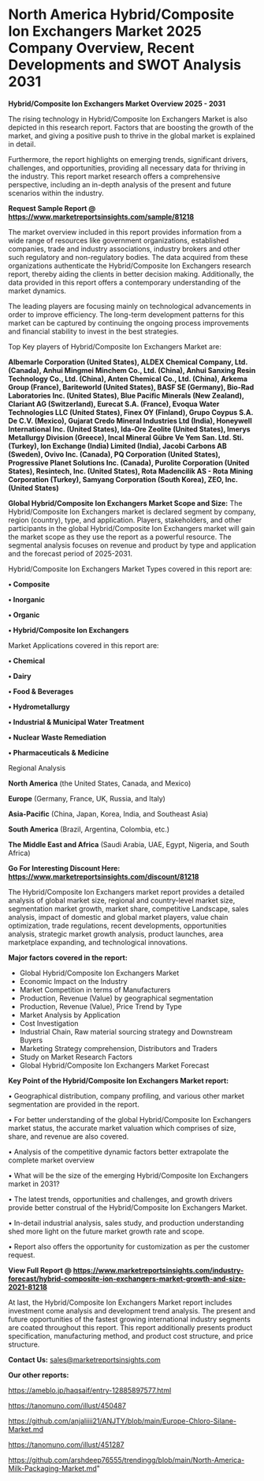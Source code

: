 # North America Hybrid/Composite Ion Exchangers Market 2025 Company Overview, Recent Developments and SWOT Analysis 2031

<Strong> Hybrid/Composite Ion Exchangers Market Overview 2025 - 2031</strong>

The rising technology in Hybrid/Composite Ion Exchangers Market is also depicted in this research report. Factors that are boosting the growth of the market, and giving a positive push to thrive in the global market is explained in detail.

Furthermore, the report highlights on emerging trends, significant drivers, challenges, and opportunities, providing all necessary data for thriving in the industry. This report market research offers a comprehensive perspective, including an in-depth analysis of the present and future scenarios within the industry.

<strong>Request Sample Report @ <a href=https://www.marketreportsinsights.com/sample/81218>https://www.marketreportsinsights.com/sample/81218</a></strong>

The market overview included in this report provides information from a wide range of resources like government organizations, established companies, trade and industry associations, industry brokers and other such regulatory and non-regulatory bodies. The data acquired from these organizations authenticate the Hybrid/Composite Ion Exchangers research report, thereby aiding the clients in better decision making. Additionally, the data provided in this report offers a contemporary understanding of the market dynamics.

The leading players are focusing mainly on technological advancements in order to improve efficiency. The long-term development patterns for this market can be captured by continuing the ongoing process improvements and financial stability to invest in the best strategies.

Top Key players of Hybrid/Composite Ion Exchangers Market are:

<strong>Albemarle Corporation (United States), ALDEX Chemical Company, Ltd. (Canada), Anhui Mingmei Minchem Co., Ltd. (China), Anhui Sanxing Resin Technology Co., Ltd. (China), Anten Chemical Co., Ltd. (China), Arkema Group (France), Bariteworld (United States), BASF SE (Germany), Bio-Rad Laboratories Inc. (United States), Blue Pacific Minerals (New Zealand), Clariant AG (Switzerland), Eurecat S.A. (France), Evoqua Water Technologies LLC (United States), Finex OY (Finland), Grupo Coypus S.A. De C.V. (Mexico), Gujarat Credo Mineral Industries Ltd (India), Honeywell International Inc. (United States), Ida-Ore Zeolite (United States), Imerys Metallurgy Division (Greece), Incal Mineral Gübre Ve Yem San. Ltd. Sti. (Turkey), Ion Exchange (India) Limited (India), Jacobi Carbons AB (Sweden), Ovivo Inc. (Canada), PQ Corporation (United States), Progressive Planet Solutions Inc. (Canada), Purolite Corporation (United States), Resintech, Inc. (United States), Rota Madencilik AS - Rota Mining Corporation (Turkey), Samyang Corporation (South Korea), ZEO, Inc. (United States)</strong>

<strong><b>Global Hybrid/Composite Ion Exchangers Market Scope and Size:</b></strong>
The Hybrid/Composite Ion Exchangers market is declared segment by company, region (country), type, and application. Players, stakeholders, and other participants in the global Hybrid/Composite Ion Exchangers market will gain the market scope as they use the report as a powerful resource. The segmental analysis focuses on revenue and product by type and application and the forecast period of 2025-2031.

Hybrid/Composite Ion Exchangers Market Types covered in this report are:

<strong>• Composite

• Inorganic

• Organic

• Hybrid/Composite Ion Exchangers</strong>

Market Applications covered in this report are:

<strong>• Chemical

• Dairy

• Food & Beverages

• Hydrometallurgy

• Industrial & Municipal Water Treatment

• Nuclear Waste Remediation

• Pharmaceuticals & Medicine</strong> 

Regional Analysis

<strong>North America</strong> (the United States, Canada, and Mexico)

<strong>Europe</strong> (Germany, France, UK, Russia, and Italy)

<strong>Asia-Pacific</strong> (China, Japan, Korea, India, and Southeast Asia)

<strong>South America</strong> (Brazil, Argentina, Colombia, etc.)

<strong>The Middle East and Africa</strong> (Saudi Arabia, UAE, Egypt, Nigeria, and South Africa)

<strong>Go For Interesting Discount Here: <a href=https://www.marketreportsinsights.com/discount/81218>https://www.marketreportsinsights.com/discount/81218</a></strong>

The Hybrid/Composite Ion Exchangers market report provides a detailed analysis of global market size, regional and country-level market size, segmentation market growth, market share, competitive Landscape, sales analysis, impact of domestic and global market players, value chain optimization, trade regulations, recent developments, opportunities analysis, strategic market growth analysis, product launches, area marketplace expanding, and technological innovations.

<strong><b>Major factors covered in the report:</b></strong>
<ul>
  <li>Global Hybrid/Composite Ion Exchangers Market </li>
  <li>Economic Impact on the Industry</li>
  <li>Market Competition in terms of Manufacturers</li>
  <li>Production, Revenue (Value) by geographical segmentation</li>
  <li>Production, Revenue (Value), Price Trend by Type</li>
  <li>Market Analysis by Application</li>
  <li>Cost Investigation</li>
  <li>Industrial Chain, Raw material sourcing strategy and Downstream Buyers</li>
  <li>Marketing Strategy comprehension, Distributors and Traders</li>
  <li>Study on Market Research Factors</li>
  <li>Global Hybrid/Composite Ion Exchangers Market Forecast</li>
</ul>

<strong><b>Key Point of the Hybrid/Composite Ion Exchangers Market report:</b></strong>

• Geographical distribution, company profiling, and various other market segmentation are provided in the report.

• For better understanding of the global Hybrid/Composite Ion Exchangers market status, the accurate market valuation which comprises of size, share, and revenue are also covered.

• Analysis of the competitive dynamic factors better extrapolate the complete market overview

• What will be the size of the emerging Hybrid/Composite Ion Exchangers market in 2031?

• The latest trends, opportunities and challenges, and growth drivers provide better construal of the Hybrid/Composite Ion Exchangers Market.

• In-detail industrial analysis, sales study, and production understanding shed more light on the future market growth rate and scope.

• Report also offers the opportunity for customization as per the customer request.

<strong><b>View Full Report @ <a href=https://www.marketreportsinsights.com/industry-forecast/hybrid-composite-ion-exchangers-market-growth-and-size-2021-81218>https://www.marketreportsinsights.com/industry-forecast/hybrid-composite-ion-exchangers-market-growth-and-size-2021-81218</a></b></strong>


At last, the Hybrid/Composite Ion Exchangers Market report includes investment come analysis and development trend analysis. The present and future opportunities of the fastest growing international industry segments are coated throughout this report. This report additionally presents product specification, manufacturing method, and product cost structure, and price structure.

<strong>Contact Us:</strong>
sales@marketreportsinsights.com

<strong>Our other reports:</strong>

<a href=https://ameblo.jp/haqsaif/entry-12885897577.html>https://ameblo.jp/haqsaif/entry-12885897577.html</a>

<a href=https://tanomuno.com/illust/450487>https://tanomuno.com/illust/450487</a>

<a href=https://github.com/anjaliiii21/ANJTY/blob/main/Europe-Chloro-Silane-Market.md>https://github.com/anjaliiii21/ANJTY/blob/main/Europe-Chloro-Silane-Market.md</a>

<a href=https://tanomuno.com/illust/451287>https://tanomuno.com/illust/451287</a>

<a href=https://github.com/arshdeep76555/trendingg/blob/main/North-America-Milk-Packaging-Market.md>https://github.com/arshdeep76555/trendingg/blob/main/North-America-Milk-Packaging-Market.md</a>"
